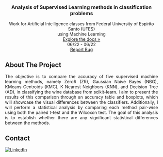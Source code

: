 <h3 align="center"> Analysis of Supervised Learning methods in classification problems </h3>

  <p align="center">
    Work for Artificial Intelligence classes from Federal University of Espirito Santo (UFES)
    <br />
    using Machine Learning
    <br />
    <a href="https://github.com/danieldealmeidaduque/ufes-ai-machinelearning"<strong>Explore the docs »</strong></a>
    <br />
    06/22 - 06/22
    <br />
    <a href="https://github.com/danieldealmeidaduque/ufes-ai-machinelearning">Report Bug</a>
  </p>
</div>

<!-- ABOUT THE PROJECT -->
## About The Project

<p align="justify">
    The objective is to compare the accuracy of five supervised machine learning methods, namely ZeroR (ZR), Gaussian Naive Bayes (NBG), KMeans Centroids (KMC), K Nearest Neighbors (KNN), and Decision Tree (AD), in classifying the wine database from scikit-learn. I aim to present the results of this comparison through an accuracy table and boxplots, which will showcase the visual differences between the classifiers. Additionally, I will perform a statistical analysis by comparing each method pair-wise using both the paired t-test and the Wilcoxon test. The goal of this analysis is to establish whether there are any significant statistical differences between the methods.
</p>


<!-- CONTACT -->
## Contact

<div align="left">

  <a href="">[![LinkedIn][linkedin-shield]][linkedin-url]</a>

</div>

<!-- MARKDOWN LINKS & IMAGES -->
[linkedin-shield]: https://img.shields.io/badge/-LinkedIn-black.svg?style=for-the-badge&logo=linkedin&colorB=555
[linkedin-url]: https://www.linkedin.com/in/danieldealmeidaduque/

